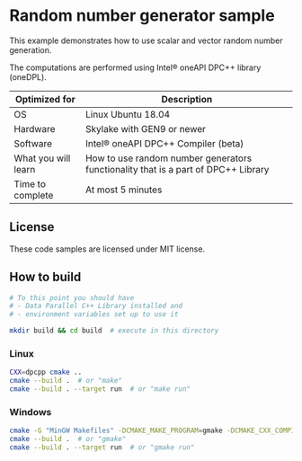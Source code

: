 # Random number generator sample

This example demonstrates how to use scalar and vector random number generation.

The computations are performed using Intel® oneAPI DPC++ library (oneDPL).

| Optimized for                   | Description                                                                        |
|---------------------------------|------------------------------------------------------------------------------------|
| OS                              | Linux Ubuntu 18.04                                                                 |
| Hardware                        | Skylake with GEN9 or newer                                                         |
| Software                        | Intel® oneAPI DPC++ Compiler (beta)                                                |
| What you will learn             | How to use random number generators functionality that is a part of DPC++ Library  |
| Time to complete                | At most 5 minutes                                                                  |

## License

These code samples are licensed under MIT license.

## How to build

```bash
# To this point you should have
# - Data Parallel C++ Library installed and
# - environment variables set up to use it

mkdir build && cd build  # execute in this directory

```

### Linux

```bash
CXX=dpcpp cmake ..
cmake --build .  # or "make"
cmake --build . --target run  # or "make run"
```

### Windows

```bash
cmake -G "MinGW Makefiles" -DCMAKE_MAKE_PROGRAM=gmake -DCMAKE_CXX_COMPILER=dpcpp-cl ..
cmake --build .  # or "gmake"
cmake --build . --target run  # or "gmake run"